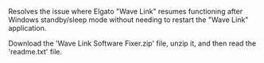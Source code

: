 Resolves the issue where Elgato "Wave Link" resumes functioning after Windows standby/sleep mode without needing to restart the "Wave Link" application.

Download the 'Wave Link Software Fixer.zip' file, unzip it, and then read the 'readme.txt' file.

